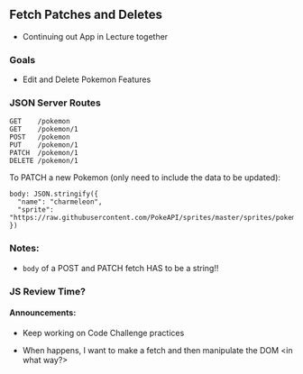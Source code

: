 ## Fetch Patches and Deletes
- Continuing out App in Lecture together

### Goals
- Edit and Delete Pokemon Features

### JSON Server Routes
```
GET    /pokemon
GET    /pokemon/1
POST   /pokemon
PUT    /pokemon/1
PATCH  /pokemon/1
DELETE /pokemon/1
```
To PATCH a new Pokemon (only need to include the data to be updated):
```
body: JSON.stringify({
  "name": "charmeleon",
  "sprite": "https://raw.githubusercontent.com/PokeAPI/sprites/master/sprites/pokemon/5.png"
})
```

### Notes:
- `body` of a POST and PATCH fetch HAS to be a string!!

### JS Review Time?

#### Announcements:
- Keep working on Code Challenge practices

- When <some event> happens, I want to make a <what kind of> fetch and then manipulate the DOM <in what way?>
